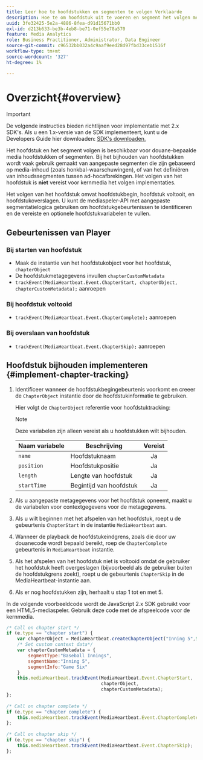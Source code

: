 ```yaml
---
title: Leer hoe te hoofdstukken en segmenten te volgen Verklaarde
description: Hoe te om hoofdstuk uit te voeren en segment het volgen met Media SDK.
uuid: 3fe32425-5e2a-4886-8fea-d91d15671bb0
exl-id: d213b633-be3b-4eb8-be71-0ef55e78a570
feature: Media Analytics
role: Business Practitioner, Administrator, Data Engineer
source-git-commit: c96532bb032a4c9aaf9eed28d97fbd33ceb1516f
workflow-type: tm+mt
source-wordcount: '327'
ht-degree: 1%

---
```


# Overzicht{#overview}

>[!IMPORTANT]
>
>De volgende instructies bieden richtlijnen voor implementatie met 2.x SDK&#39;s. Als u een 1.x-versie van de SDK implementeert, kunt u de Developers Guide hier downloaden: [SDK&#39;s downloaden.](/help/sdk-implement/download-sdks.md)

Het hoofdstuk en het segment volgen is beschikbaar voor douane-bepaalde media hoofdstukken of segmenten. Bij het bijhouden van hoofdstukken wordt vaak gebruik gemaakt van aangepaste segmenten die zijn gebaseerd op media-inhoud (zoals honkbal-waarschuwingen), of van het definiëren van inhoudssegmenten tussen ad-hocafbrekingen. Het volgen van het hoofdstuk is **niet** vereist voor kernmedia het volgen implementaties.

Het volgen van het hoofdstuk omvat hoofdstukbegin, hoofdstuk voltooit, en hoofdstukoverslagen. U kunt de mediaspeler-API met aangepaste segmentatielogica gebruiken om hoofdstukgebeurtenissen te identificeren en de vereiste en optionele hoofdstukvariabelen te vullen.

## Gebeurtenissen van Player

### Bij starten van hoofdstuk

* Maak de instantie van het hoofdstukobject voor het hoofdstuk, `chapterObject`
* De hoofdstukmetagegevens invullen `chapterCustomMetadata`
* `trackEvent(MediaHeartbeat.Event.ChapterStart, chapterObject, chapterCustomMetadata);` aanroepen

### Bij hoofdstuk voltooid

* `trackEvent(MediaHeartbeat.Event.ChapterComplete);` aanroepen

### Bij overslaan van hoofdstuk

* `trackEvent(MediaHeartbeat.Event.ChapterSkip);` aanroepen

## Hoofdstuk bijhouden implementeren {#implement-chapter-tracking}

1. Identificeer wanneer de hoofdstukbegingebeurtenis voorkomt en creeer de `ChapterObject` instantie door de hoofdstukinformatie te gebruiken.

   Hier volgt de `ChapterObject` referentie voor hoofdstuktracking:

   >[!NOTE]
   >
   >Deze variabelen zijn alleen vereist als u hoofdstukken wilt bijhouden.

   | Naam variabele | Beschrijving | Vereist |
   | --- | --- | :---: |
   | `name` | Hoofdstuknaam | Ja |
   | `position` | Hoofdstukpositie | Ja |
   | `length` | Lengte van hoofdstuk | Ja |
   | `startTime` | Begintijd van hoofdstuk | Ja |

1. Als u aangepaste metagegevens voor het hoofdstuk opneemt, maakt u de variabelen voor contextgegevens voor de metagegevens.
1. Als u wilt beginnen met het afspelen van het hoofdstuk, roept u de gebeurtenis `ChapterStart` in de instantie `MediaHeartbeat` aan.
1. Wanneer de playback de hoofdstukeindgrens, zoals die door uw douanecode wordt bepaald bereikt, roep de `ChapterComplete` gebeurtenis in `MediaHeartbeat` instantie.
1. Als het afspelen van het hoofdstuk niet is voltooid omdat de gebruiker het hoofdstuk heeft overgeslagen (bijvoorbeeld als de gebruiker buiten de hoofdstukgrens zoekt), roept u de gebeurtenis `ChapterSkip` in de MediaHeartbeat-instantie aan.
1. Als er nog hoofdstukken zijn, herhaalt u stap 1 tot en met 5.

In de volgende voorbeeldcode wordt de JavaScript 2.x SDK gebruikt voor een HTML5-mediaspeler. Gebruik deze code met de afspeelcode voor de kernmedia.

```js
/* Call on chapter start */ 
if (e.type == "chapter start") { 
    var chapterObject = MediaHeartbeat.createChapterObject("Inning 5",5,500,2500); 
    /* Set custom context data*/ 
    var chapterCustomMetadata = { 
        segmentType:"Baseball Innings", 
        segmentName:"Inning 5", 
        segmentInfo:"Game Six" 
    } 
    this.mediaHeartbeat.trackEvent(MediaHeartbeat.Event.ChapterStart,  
                                   chapterObject,  
                                   chapterCustomMetadata); 
}; 
 
/* Call on chapter complete */ 
if (e.type == "chapter complete") { 
    this.mediaHeartbeat.trackEvent(MediaHeartbeat.Event.ChapterComplete); 
}; 
 
/* Call on chapter skip */ 
if (e.type == "chapter skip") { 
    this.mediaHeartbeat.trackEvent(MediaHeartbeat.Event.ChapterSkip); 
}; 
```
